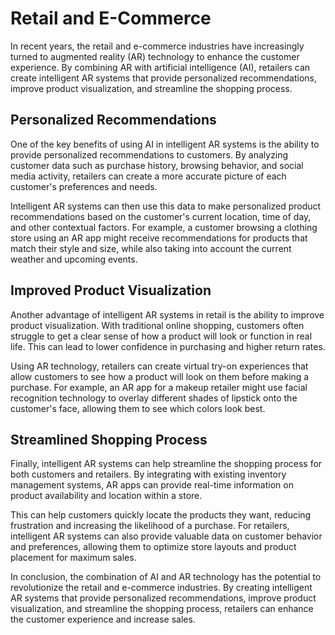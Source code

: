Retail and E-Commerce
=================================================================================

In recent years, the retail and e-commerce industries have increasingly turned to augmented reality (AR) technology to enhance the customer experience. By combining AR with artificial intelligence (AI), retailers can create intelligent AR systems that provide personalized recommendations, improve product visualization, and streamline the shopping process.

Personalized Recommendations
----------------------------

One of the key benefits of using AI in intelligent AR systems is the ability to provide personalized recommendations to customers. By analyzing customer data such as purchase history, browsing behavior, and social media activity, retailers can create a more accurate picture of each customer's preferences and needs.

Intelligent AR systems can then use this data to make personalized product recommendations based on the customer's current location, time of day, and other contextual factors. For example, a customer browsing a clothing store using an AR app might receive recommendations for products that match their style and size, while also taking into account the current weather and upcoming events.

Improved Product Visualization
------------------------------

Another advantage of intelligent AR systems in retail is the ability to improve product visualization. With traditional online shopping, customers often struggle to get a clear sense of how a product will look or function in real life. This can lead to lower confidence in purchasing and higher return rates.

Using AR technology, retailers can create virtual try-on experiences that allow customers to see how a product will look on them before making a purchase. For example, an AR app for a makeup retailer might use facial recognition technology to overlay different shades of lipstick onto the customer's face, allowing them to see which colors look best.

Streamlined Shopping Process
----------------------------

Finally, intelligent AR systems can help streamline the shopping process for both customers and retailers. By integrating with existing inventory management systems, AR apps can provide real-time information on product availability and location within a store.

This can help customers quickly locate the products they want, reducing frustration and increasing the likelihood of a purchase. For retailers, intelligent AR systems can also provide valuable data on customer behavior and preferences, allowing them to optimize store layouts and product placement for maximum sales.

In conclusion, the combination of AI and AR technology has the potential to revolutionize the retail and e-commerce industries. By creating intelligent AR systems that provide personalized recommendations, improve product visualization, and streamline the shopping process, retailers can enhance the customer experience and increase sales.


